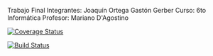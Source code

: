 Trabajo Final
Integrantes:
Joaquín Ortega
Gastón Gerber
Curso: 6to Informática
Profesor:  Mariano D'Agostino

[![Coverage Status](https://coveralls.io/github/gastongerber/TpFinal2017?branch=master)](https://coveralls.io/github/gastongerber/TpFinal2017?branch=master)

[![Build Status](https://travis-ci.org/gastongerber/TpFinal2017.svg?branch=master)](https://travis-ci.org/gastongerber/TpFinal2017)
